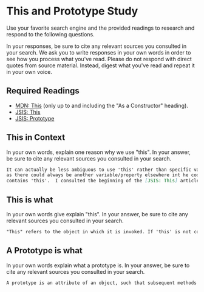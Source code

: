 # This and Prototype Study

Use your favorite search engine and the provided readings to research and
respond to the following questions.

In your responses, be sure to cite any relevant sources you consulted in your
search. We ask you to write responses in your own words in order to see how you
process what you've read. Please do not respond with direct quotes from source
material. Instead, digest what you've read and repeat it in your own voice.

## Required Readings

-   [MDN: This](https://developer.mozilla.org/en-US/docs/Web/JavaScript/Reference/Operators/this)
(only up to and including the "As a Constructor" heading).
-   [JSIS: This](http://javascriptissexy.com/understand-javascripts-this-with-clarity-and-master-it/)
-   [JSIS: Prototype](http://javascriptissexy.com/javascript-prototype-in-plain-detailed-language/)

## This in Context

In your own words, explain one reason why we use "this". In your answer, be
sure to cite any relevant sources you consulted in your search.

```md
It can actually be less ambiguous to use 'this' rather than specific variable/property names,
as there could always be another variable/property elsewhere int he code that you are unaware of.  Using 'this' ensures that you are only referencing the object that invokes the variable/property that
contains 'this'.  I consulted the beginning of the [JSIS: This] article above.
```

## This is what

In your own words give explain "this".  In your answer, be
sure to cite any relevant sources you consulted in your search.

```md
"This" refers to the object in which it is invoked. If 'this' is not contained within an object, then it refers to the global 'window' object in JS, or is simply undefined using 'strict' JS. I consulted the [JSIS: This] article above.
```

## A Prototype is what

In your own words explain what a prototype is.  In your answer, be
sure to cite any relevant sources you consulted in your search.

```md
A prototype is an attribute of an object, such that subsequent methods and objects constructed/created or based upon that initial object will inherit that prototype.  I consulted the [JSIS: Prototype] article above.
```
